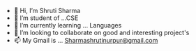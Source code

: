- 👋 Hi, I’m Shruti Sharma
- 👀 I’m student of ...CSE
- 🌱 I’m currently learning ... Languages
- 💞️ I’m looking to collaborate on good and interesting project's
- 📫 My Gmail is ... Sharmashrutinurpur@gmail.com
  

<!---
shruti-sh009/shruti-sh009 is a ✨ special ✨ repository because its `README.md` (this file) appears on your GitHub profile.
You can click the Preview link to take a look at your changes.
--->

